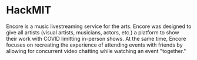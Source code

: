 # HackMIT
Encore is a music livestreaming service for the arts. Encore was designed to give all artists (visual artists, musicians, actors, etc.) a platform to show their work with COVID limitting in-person shows. At the same time, Encore focuses on recreating the experience of attending events with friends by allowing for concurrent video chatting while watching an event "together."
